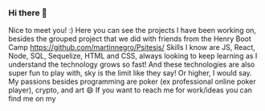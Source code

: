 ### Hi there 👋



Nice to meet you! :)
Here you can see the projects I have been working on, besides the grouped project that we did with friends from the Henry Boot Camp https://github.com/martinnegro/Psitesis/
Skills I know are JS, React, Node, SQL, Sequelize, HTML and CSS, always looking to keep learning as I understand the technology grows so fast! And these technologies are also super fun to play with, sky is the limit like they say! Or higher, I would say.
My passions besides programming are poker (ex professional online poker player), crypto, and art 😄
If you want to reach me for work/ideas you can find me on my <a href = 'https://www.linkedin.com/in/juangonzalezvenzano/' Linkedin>
